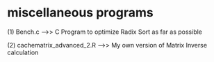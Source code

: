 # miscellaneous programs
(1) Bench.c   -->>   C Program to optimize Radix Sort as far as possible

(2) cachematrix_advanced_2.R   -->>   My own version of Matrix Inverse calculation

